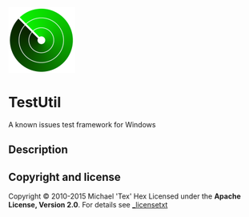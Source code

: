 ![TestUtil logo][_logo]

TestUtil
========

A known issues test framework for Windows

## Description


## Copyright and license
Copyright © 2010-2015 Michael 'Tex' Hex 
Licensed under the **Apache License, Version 2.0**.
For details see [_licensetxt]



[direct-ref-image]: https://my.site.com/image.jpg
[_logo]:images/testutil_small.png
[_licensetxt]:LICENSE.txt
